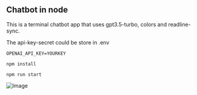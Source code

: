 ## Chatbot in node

This is a terminal chatbot app that uses gpt3.5-turbo, colors and readline-sync.

The api-key-secret could be store in .env

`OPENAI_API_KEY=YOURKEY`

`npm install`

`npm run start`

![Image](./github/screen-test.jpg)


